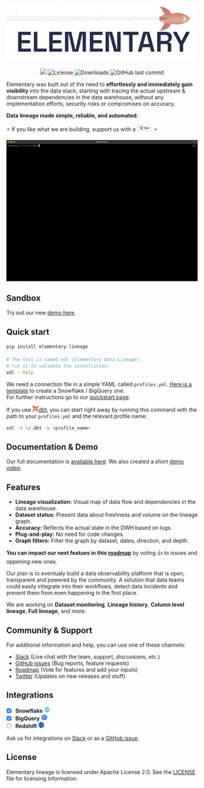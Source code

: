 <p align="center">
<img alt="Logo" src="static/headline-git.png"/>
</p>

<p align="center">
<a href="https://join.slack.com/t/elementary-community/shared_invite/zt-uehfrq2f-zXeVTtXrjYRbdE_V6xq4Rg"><img src="https://img.shields.io/badge/join-Slack-orange"/></a>
<img alt="License" src="https://img.shields.io/badge/license-Apache--2.0-brightgreen"/>
<img alt="Downloads" src="https://static.pepy.tech/personalized-badge/elementary-lineage?period=total&units=international_system&left_color=grey&right_color=blue&left_text=Downloads"/>
<img alt="GitHub last commit" src="https://img.shields.io/github/last-commit/elementary-data/elementary-lineage?color=ff69b4"/>
</p>


Elementary was built out of the need to **effortlessly and immediately gain visibility** into the data stack,
starting with tracing the actual upstream & downstream dependencies in the data warehouse, 
without any implementation efforts, security risks or compromises on accuracy. 

**Data lineage made simple, reliable, and automated.**




:star: If you like what we are building, support us with a <a href="https://github.com/elementary-data/elementary-lineage/stargazers"><img src="static/star_github.png" width="40"/></a> :star:

<img src="static/elementary_demo.gif" width="750"/>

## Sandbox

Try out our new [demo here](https://storage.googleapis.com/elementary_static/elementary_lineage.html).

## Quick start

```bash
pip install elementary-lineage

# The tool is named edl (Elementary Data Lineage),
# run it to validate the installation:
edl --help
```

We need a connection file in a simple YAML called `profiles.yml`. [Here is a template](static/profiles.yml) to create a Snowflake / BigQuery one.   
For further instructions go to our [quickstart page](https://docs.elementary-data.com/quickstart#requirements). 

If you use ![](static/dbt-16.png)[dbt](https://www.getdbt.com/), you can start right away by running this command with the path to your `profiles.yml` and the relevant profile name:

```bash
edl -d ~/.dbt -p <profile_name>
```

## Documentation & Demo

Our full documentation is [available here](https://docs.elementary-data.com/). 
We also created a short [demo video](https://docs.elementary-data.com/demo). 



## Features

* **Lineage visualization:** Visual map of data flow and dependencies in the data warehouse. 
* **Dataset status:** Present data about freshness and volume on the lineage graph.
* **Accuracy:** Reflects the actual state in the DWH based on logs.
* **Plug-and-play:** No need for code changes.
* **Graph filters:** Filter the graph by dataset, dates, direction, and depth. 



**You can impact our next featues in this [roadmap](https://github.com/elementary-data/elementary-lineage/projects/1)** by voting :+1: to issues and oppening new ones.

Our plan is to eventualy build a data observability platform that is open, transparent and powered by the community. 
A solution that data teams could easily integrate into their workflows, detect data incidents and prevent them from even happening in the first place.


We are working on **Dataset monitoring**, **Lineage history**, **Column level lineage**, **Full lineage**, and more.


## Community & Support

For additional information and help, you can use one of these channels:

* [Slack](https://join.slack.com/t/elementary-community/shared_invite/zt-uehfrq2f-zXeVTtXrjYRbdE_V6xq4Rg) \(Live chat with the team, support, discussions, etc.\)
* [GitHub issues](https://github.com/elementary-data/elementary-lineage/issues) \(Bug reports, feature requests)
* [Roadmap](https://github.com/elementary-data/elementary-lineage/projects/1) \(Vote for features and add your inputs)
* [Twitter](https://twitter.com/ElementaryData) \(Updates on new releases and stuff)

## **Integrations**

* [x] **Snowflake** ![](static/snowflake-16.png)
* [x] **BigQuery**  ![](static/bigquery-16.png) 
* [ ] **Redshift**  ![](static/redshift-16.png) 

Ask us for integrations on [Slack](https://join.slack.com/t/elementary-community/shared_invite/zt-uehfrq2f-zXeVTtXrjYRbdE_V6xq4Rg) or as a [GitHub issue](https://github.com/elementary-data/elementary-lineage/issues/new).

## **License**

Elementary lineage is licensed under Apache License 2.0. See the [LICENSE](https://github.com/elementary-data/elementary-lineage/blob/master/LICENSE) file for licensing information.

